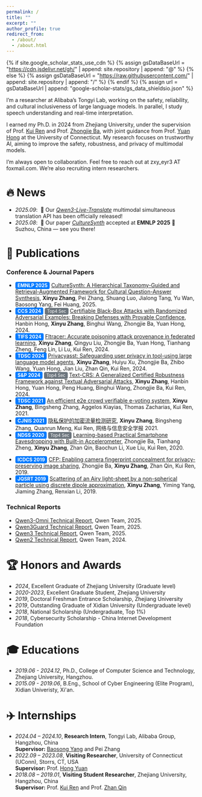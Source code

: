 ```yaml
---
permalink: /
title: ""
excerpt: ""
author_profile: true
redirect_from: 
  - /about/
  - /about.html
---
```


{% if site.google_scholar_stats_use_cdn %}
{% assign gsDataBaseUrl = "https://cdn.jsdelivr.net/gh/" | append: site.repository | append: "@" %}
{% else %}
{% assign gsDataBaseUrl = "https://raw.githubusercontent.com/" | append: site.repository | append: "/" %}
{% endif %}
{% assign url = gsDataBaseUrl | append: "google-scholar-stats/gs_data_shieldsio.json" %}

<span class='anchor' id='about-me'></span>


<!-- https://rayeren.github.io/, https://yubowen-ph.github.io/, https://jxu-thu.github.io/ -->

I’m a researcher at Alibaba’s Tongyi Lab, working on the safety, reliability, and cultural inclusiveness of large language models. In parallel, I study speech understanding and real-time interpretation.

I earned my Ph.D. in 2024 from Zhejiang University, under the supervision of Prof. [Kui Ren](https://person.zju.edu.cn/kuiren) and Prof. [Zhongjie Ba](https://person.zju.edu.cn/zhongjieba), with joint guidance from Prof. [Yuan Hong](https://yhongcs.github.io/index.html) at the University of Connecticut. My research focuses on trustworthy AI, aiming to improve the safety, robustness, and privacy of multimodal models.

I’m always open to collaboration. Feel free to reach out at zxy_eyr3 AT foxmail.com. We’re also recruiting intern researchers.


<!-- My research interest includes neural machine translation and computer vision. I have published more than 100 papers at the top international AI conferences with total <a href='https://scholar.google.com/citations?user=DhtAFkwAAAAJ'>google scholar citations <strong><span id='total_cit'>260000+</span></strong></a> (You can also use google scholar badge <a href='https://scholar.google.com/citations?user=DhtAFkwAAAAJ'><img src="https://img.shields.io/endpoint?url={{ url | url_encode }}&logo=Google%20Scholar&labelColor=f6f6f6&color=9cf&style=flat&label=citations"></a>). -->


# 🔥 News
- *2025.09*: &nbsp;🎉 Our [*Qwen3-Live-Translate*](https://qwen.ai/blog?id=b2de6ae8555599bf3b87eec55a285cdf496b78e4&from=research.latest-advancements-list) multimodal simultaneous translation API has been officially released!
- *2025.08*: &nbsp;🎉 Our paper [*CultureSynth*](https://arxiv.org/abs/2509.10886) accepted at **EMNLP 2025** 📍 Suzhou, China — see you there!


# 📝 Publications 

<!-- <div class='paper-box'><div class='paper-box-image'><div><div class="badge">CVPR 2016</div><img src='images/500x300.png' alt="sym" width="100%"></div></div>
<div class='paper-box-text' markdown="1">

[Deep Residual Learning for Image Recognition](https://openaccess.thecvf.com/content_cvpr_2016/papers/He_Deep_Residual_Learning_CVPR_2016_paper.pdf)

**Kaiming He**, Xiangyu Zhang, Shaoqing Ren, Jian Sun

[**Project**](https://scholar.google.com/citations?view_op=view_citation&hl=zh-CN&user=DhtAFkwAAAAJ&citation_for_view=DhtAFkwAAAAJ:ALROH1vI_8AC) <strong><span class='show_paper_citations' data='DhtAFkwAAAAJ:ALROH1vI_8AC'></span></strong>
- Lorem ipsum dolor sit amet, consectetur adipiscing elit. Vivamus ornare aliquet ipsum, ac tempus justo dapibus sit amet. 
</div>
</div>

- [Lorem ipsum dolor sit amet, consectetur adipiscing elit. Vivamus ornare aliquet ipsum, ac tempus justo dapibus sit amet](https://github.com), A, B, C, **CVPR 2020** -->


### Conference & Journal Papers

- <span style="background-color:#007BFF; color:white; padding:2px 6px; border-radius:4px; font-size:90%; font-weight:bold;">EMNLP 2025</span> [CultureSynth: A Hierarchical Taxonomy-Guided and Retrieval-Augmented Framework for Cultural Question-Answer Synthesis](https://arxiv.org/abs/2509.10886), **Xinyu Zhang**, Pei Zhang, Shuang Luo, Jialong Tang, Yu Wan, Baosong Yang, Fei Huang, 2025.
- <span style="background-color:#007BFF; color:white; padding:2px 6px; border-radius:4px; font-size:90%; font-weight:bold;">CCS 2024</span> <span style="background-color:#6C757D; color:white; padding:2px 6px; border-radius:4px; font-size:80%;">Top4 Sec</span> [Certifiable Black-Box Attacks with Randomized Adversarial Examples: Breaking Defenses with Provable Confidence](https://dl.acm.org/doi/abs/10.1145/3658644.3690343), Hanbin Hong, **Xinyu Zhang**, Binghui Wang, Zhongjie Ba, Yuan Hong, 2024.
- <span style="background-color:#007BFF; color:white; padding:2px 6px; border-radius:4px; font-size:90%; font-weight:bold;">TIFS 2024</span> [Fltracer: Accurate poisoning attack provenance in federated learning](https://ieeexplore.ieee.org/abstract/document/10549523), **Xinyu Zhang**, Qingyu Liu, Zhongjie Ba, Yuan Hong, Tianhang Zheng, Feng Lin, Li Lu, Kui Ren, 2024.
- <span style="background-color:#007BFF; color:white; padding:2px 6px; border-radius:4px; font-size:90%; font-weight:bold;">TDSC 2024</span> [Privacyasst: Safeguarding user privacy in tool-using large language model agents](https://ieeexplore.ieee.org/abstract/document/10458329), **Xinyu Zhang**, Huiyu Xu, Zhongjie Ba, Zhibo Wang, Yuan Hong, Jian Liu, Zhan Qin, Kui Ren, 2024.
- <span style="background-color:#007BFF; color:white; padding:2px 6px; border-radius:4px; font-size:90%; font-weight:bold;">S&P 2024</span> <span style="background-color:#6C757D; color:white; padding:2px 6px; border-radius:4px; font-size:80%;">Top4 Sec</span> [Text-CRS: A Generalized Certified Robustness Framework against Textual Adversarial Attacks](https://ieeexplore.ieee.org/abstract/document/10646716), **Xinyu Zhang**, Hanbin Hong, Yuan Hong, Peng Huang, Binghui Wang, Zhongjie Ba, Kui Ren, 2024.
- <span style="background-color:#007BFF; color:white; padding:2px 6px; border-radius:4px; font-size:90%; font-weight:bold;">TDSC 2021</span> [An efficient e2e crowd verifiable e-voting system](https://ieeexplore.ieee.org/abstract/document/9512489), **Xinyu Zhang**, Bingsheng Zhang, Aggelos Kiayias, Thomas Zacharias, Kui Ren, 2021.
- <span style="background-color:#007BFF; color:white; padding:2px 6px; border-radius:4px; font-size:90%; font-weight:bold;">CJNIS 2021</span> [隐私保护的加密流量检测研究](https://kns.cnki.net/kcms2/article/abstract?v=YFFVSRMG_GGija_TtPeryL2W2fTgqsVHBTv0RE45kA8z8qo7KKtZLKYO8Nbsb__kDi0iF8jzgTaIeyoXz1Bf9ZN5LCaYiO9ZulEc6Rp1s3JbNOOMTtMSqHG7hPHL4T9jZL7FeRkX1NUkFCXljR6kgHXgRDheVlnNnZPaPoxA3sMljKVHgrNiaQ==&uniplatform=NZKPT&language=CHS), **Xinyu Zhang**, Bingsheng Zhang, Quanrun Meng, Kui Ren, 网络与信息安全学报 2021.
- <span style="background-color:#007BFF; color:white; padding:2px 6px; border-radius:4px; font-size:90%; font-weight:bold;">NDSS 2020</span> <span style="background-color:#6C757D; color:white; padding:2px 6px; border-radius:4px; font-size:80%;">Top4 Sec</span> [Learning-based Practical Smartphone Eavesdropping with Built-in Accelerometer](https://iqua.ece.toronto.edu/papers/tzheng-ndss20.pdf), Zhongjie Ba, Tianhang Zheng, **Xinyu Zhang**, Zhan Qin, Baochun Li, Xue Liu, Kui Ren, 2020.
<!-- - <span class="badge badge-topsec" title="One of the Top 4 security conferences (IEEE S&P, USENIX Security, ACM CCS, NDSS)">NDSS 2020</span>[Learning-based Practical Smartphone Eavesdropping with Built-in Accelerometer](https://iqua.ece.toronto.edu/papers/tzheng-ndss20.pdf), Zhongjie Ba, Tianhang Zheng, **Xinyu Zhang**, Zhan Qin, Baochun Li, Xue Liu, Kui Ren, 2020. -->
- <span style="background-color:#007BFF; color:white; padding:2px 6px; border-radius:4px; font-size:90%; font-weight:bold;">ICDCS 2019</span> [CFP: Enabling camera fingerprint concealment for privacy-preserving image sharing](https://ieeexplore.ieee.org/abstract/document/8885093), Zhongjie Ba, **Xinyu Zhang**, Zhan Qin, Kui Ren, 2019.
- <span style="background-color:#007BFF; color:white; padding:2px 6px; border-radius:4px; font-size:90%; font-weight:bold;">JQSRT 2019</span> [Scattering of an Airy light-sheet by a non-spherical particle using discrete dipole approximation](https://www.sciencedirect.com/science/article/pii/S0022407318304552), **Xinyu Zhang**, Yiming Yang, Jiaming Zhang, Renxian Li, 2019.


### Technical Reports

- [Qwen3-Omni Technical Report](https://arxiv.org/abs/2509.17765), Qwen Team, 2025.
- [Qwen3Guard Technical Report](https://www.arxiv.org/abs/2510.14276), Qwen Team, 2025.
- [Qwen3 Technical Report](https://arxiv.org/abs/2505.09388), Qwen Team, 2025.
- [Qwen2 Technical Report](), Qwen Team, 2024.



# 🏆 Honors and Awards
<!-- 🎖  --> 
- *2024*, Excellent Graduate of Zhejiang University (Graduate level)
- *2020-2023*, Excellent Graduate Student, Zhejiang University
- *2019*, Doctoral Freshman Entrance Scholarship, Zhejiang University
- *2019*, Outstanding Graduate of Xidian University (Undergraduate level)
- *2018*, National Scholarship (Undergraduate, Top 1%)
- *2018*, Cybersecurity Scholarship - China Internet Development Foundation


# 🎓 Educations
<!-- 📖 -->
- *2019.06 - 2024.12*, Ph.D., College of Computer Science and Technology, Zhejiang University, Hangzhou.
- *2015.09 - 2019.06*, B.Eng., School of Cyber Engineering (Elite Program), Xidian Univeristy, Xi'an. 



<!-- # 💬 Invited Talks
- *2021.06*, Lorem ipsum dolor sit amet, consectetur adipiscing elit. Vivamus ornare aliquet ipsum, ac tempus justo dapibus sit amet. 
- *2021.03*, Lorem ipsum dolor sit amet, consectetur adipiscing elit. Vivamus ornare aliquet ipsum, ac tempus justo dapibus sit amet.  \| [\[video\]](https://github.com/) -->

# ✈️ Internships
<!-- 🌍  -->
- *2024.04 – 2024.10*, **Research Intern**, Tongyi Lab, Alibaba Group, Hangzhou, China  
  **Supervisor:** [Baosong Yang](https://baosongyang.site/) and Pei Zhang
- *2022.09 – 2023.08*, **Visiting Researcher**, University of Connecticut (UConn), Storrs, CT, USA  
  **Supervisor:** Prof. [Hong Yuan](https://yhongcs.github.io/index.html)
- *2018.08 – 2019.01*, **Visiting Student Researcher**, Zhejiang University, Hangzhou, China  
  **Supervisor:** Prof. [Kui Ren](https://person.zju.edu.cn/kuiren) and Prof. [Zhan Qin](https://person.zju.edu.cn/qinzhan)
